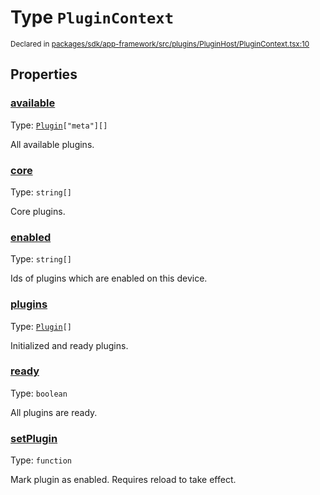 # Type `PluginContext`
<sub>Declared in [packages/sdk/app-framework/src/plugins/PluginHost/PluginContext.tsx:10](https://github.com/dxos/dxos/blob/a81c792ef/packages/sdk/app-framework/src/plugins/PluginHost/PluginContext.tsx#L10)</sub>




## Properties
### [available](https://github.com/dxos/dxos/blob/a81c792ef/packages/sdk/app-framework/src/plugins/PluginHost/PluginContext.tsx#L35)
Type: <code>[Plugin](/api/@dxos/app-framework/types/Plugin)["meta"][]</code>

All available plugins.


### [core](https://github.com/dxos/dxos/blob/a81c792ef/packages/sdk/app-framework/src/plugins/PluginHost/PluginContext.tsx#L19)
Type: <code>string[]</code>

Core plugins.


### [enabled](https://github.com/dxos/dxos/blob/a81c792ef/packages/sdk/app-framework/src/plugins/PluginHost/PluginContext.tsx#L24)
Type: <code>string[]</code>

Ids of plugins which are enabled on this device.


### [plugins](https://github.com/dxos/dxos/blob/a81c792ef/packages/sdk/app-framework/src/plugins/PluginHost/PluginContext.tsx#L29)
Type: <code>[Plugin](/api/@dxos/app-framework/types/Plugin)[]</code>

Initialized and ready plugins.


### [ready](https://github.com/dxos/dxos/blob/a81c792ef/packages/sdk/app-framework/src/plugins/PluginHost/PluginContext.tsx#L14)
Type: <code>boolean</code>

All plugins are ready.


### [setPlugin](https://github.com/dxos/dxos/blob/a81c792ef/packages/sdk/app-framework/src/plugins/PluginHost/PluginContext.tsx#L41)
Type: <code>function</code>

Mark plugin as enabled.
Requires reload to take effect.



